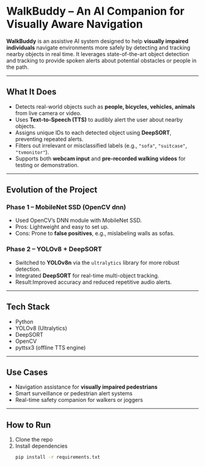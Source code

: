 #  WalkBuddy – An AI Companion for Visually Aware Navigation

**WalkBuddy** is an assistive AI system designed to help **visually impaired individuals** navigate environments more safely by detecting and tracking nearby objects in real time. It leverages state-of-the-art object detection and tracking to provide spoken alerts about potential obstacles or people in the path.

---

## What It Does

-  Detects real-world objects such as **people, bicycles, vehicles, animals** from live camera or video.
-  Uses **Text-to-Speech (TTS)** to audibly alert the user about nearby objects.
-  Assigns unique IDs to each detected object using **DeepSORT**, preventing repeated alerts.
-  Filters out irrelevant or misclassified labels (e.g., `"sofa"`, `"suitcase"`, `"tvmonitor"`).
-  Supports both **webcam input** and **pre-recorded walking videos** for testing or demonstration.

---

##  Evolution of the Project

###  Phase 1 – MobileNet SSD (OpenCV dnn)
- Used OpenCV’s DNN module with MobileNet SSD.
- Pros: Lightweight and easy to set up.
- Cons: Prone to **false positives**, e.g., mislabeling walls as sofas.

###  Phase 2 – YOLOv8 + DeepSORT
- Switched to **YOLOv8n** via the `ultralytics` library for more robust detection.
- Integrated **DeepSORT** for real-time multi-object tracking.
- Result:Improved accuracy and reduced repetitive audio alerts.

---

## Tech Stack

- Python
- YOLOv8 (Ultralytics)
- DeepSORT
- OpenCV
- pyttsx3 (offline TTS engine)

---

##  Use Cases

- Navigation assistance for **visually impaired pedestrians**
- Smart surveillance or pedestrian alert systems
- Real-time safety companion for walkers or joggers

---

## How to Run

1. Clone the repo
2. Install dependencies  
   ```bash
   pip install -r requirements.txt
